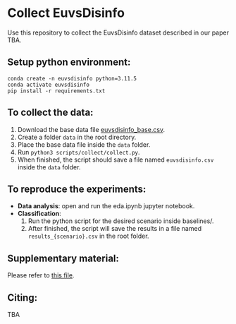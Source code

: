 # Collect EuvsDisinfo
Use this repository to collect the EuvsDisinfo dataset described in our paper TBA.

## Setup python environment:
    conda create -n euvsdisinfo python=3.11.5
    conda activate euvsdisinfo
    pip install -r requirements.txt

## To collect the data:
1. Download the base data file [euvsdisinfo_base.csv](https://zenodo.org/records/10514307).
2. Create a folder ```data``` in the root directory.
3. Place the base data file inside the ```data``` folder.
4. Run ```python3 scripts/collect/collect.py```.
5. When finished, the script should save a file named ```euvsdisinfo.csv``` inside the ```data``` folder.

## To reproduce the experiments:
- **Data analysis**: open and run the eda.ipynb jupyter notebook.
- **Classification**: 
    1. Run the python script for the desired scenario inside baselines/.
    2. After finished, the script will save the results in a file named ```results_{scenario}.csv``` in the root folder.

## Supplementary material:
Please refer to [this file](https://github.com/JAugusto97/euvsdisinfo/blob/main/supplementary_material.md).

## Citing:
TBA
